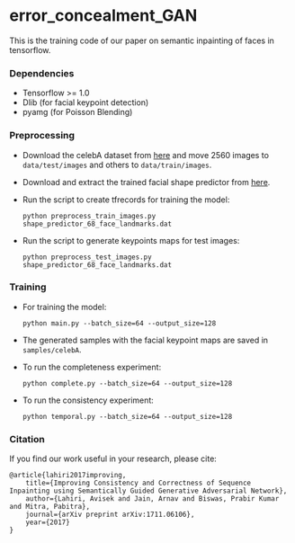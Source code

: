 # error_concealment_GAN
This is the training code of our paper on semantic inpainting of faces in tensorflow.

### Dependencies
+ Tensorflow >= 1.0
+ Dlib (for facial keypoint detection)
+ pyamg (for Poisson Blending)

### Preprocessing
+ Download the celebA dataset from [here](http://mmlab.ie.cuhk.edu.hk/projects/CelebA.html) and move 2560 images to `data/test/images` and others to `data/train/images`.
+ Download and extract the trained facial shape predictor from [here]( http://dlib.net/files/shape_predictor_68_face_landmarks.dat.bz2).
+ Run the script to create tfrecords for training the model: 

    `python preprocess_train_images.py shape_predictor_68_face_landmarks.dat`
+ Run the script to generate keypoints maps for test images: 

    `python preprocess_test_images.py shape_predictor_68_face_landmarks.dat`

### Training
+ For training the model:

  `python main.py --batch_size=64 --output_size=128`
+ The generated samples with the facial keypoint maps are saved in `samples/celebA`.
+ To run the completeness experiment:

  `python complete.py --batch_size=64 --output_size=128`
+ To run the consistency experiment:

  `python temporal.py --batch_size=64 --output_size=128`

### Citation
If you find our work useful in your research, please cite:

    @article{lahiri2017improving,
        title={Improving Consistency and Correctness of Sequence Inpainting using Semantically Guided Generative Adversarial Network},
        author={Lahiri, Avisek and Jain, Arnav and Biswas, Prabir Kumar and Mitra, Pabitra},
        journal={arXiv preprint arXiv:1711.06106},
        year={2017}
    }

